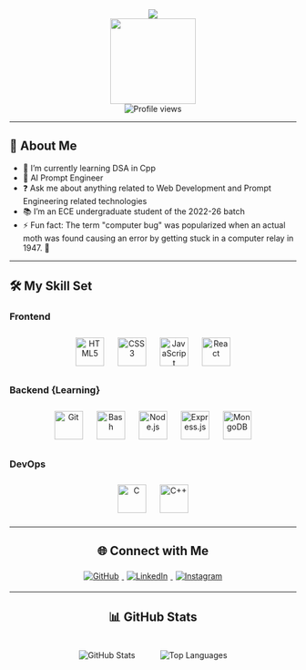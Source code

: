 <div align="center">
  <img src="https://readme-typing-svg.herokuapp.com?font=Dancing+Script&color=B13FDAFF&size=32&center=true&vCenter=true&width=700&height=150&lines=Hi+👋,+me+my+self+Ravi+Ranjan+Kumar;Web+Developer"/>
  <br/>
  <img src="https://blog.rapidapi.com/wp-content/uploads/2017/01/octocat.gif" align="center" height="150" width="150" />
  <br/>
  <img src="https://komarev.com/ghpvc/?username=RaviRanjanKumar8904&&style=flat-square" alt="Profile views" />
</div>  

---

## 🌟 About Me

- 🌱 I’m currently learning DSA in Cpp
- 🤖 AI Prompt Engineer
- ❓ Ask me about anything related to Web Development and Prompt Engineering related technologies
- 📚 I’m an ECE undergraduate student of the 2022-26 batch
- ⚡ Fun fact: The term "computer bug" was popularized when an actual moth was found causing an error by getting stuck in a computer relay in 1947. 🐛

---

## 🛠 My Skill Set

### Frontend
<div align="center">
  <img src="https://profilinator.rishav.dev/skills-assets/html5-original-wordmark.svg" alt="HTML5" height="50" style="margin: 10px;" />  
  <img src="https://profilinator.rishav.dev/skills-assets/css3-original-wordmark.svg" alt="CSS3" height="50" style="margin: 10px;" />  
  <img src="https://profilinator.rishav.dev/skills-assets/javascript-original.svg" alt="JavaScript" height="50" style="margin: 10px;" />  
  <img src="https://profilinator.rishav.dev/skills-assets/react-original-wordmark.svg" alt="React" height="50" style="margin: 10px;" />  
</div>

### Backend {Learning}
<div align="center">  
  <img src="https://profilinator.rishav.dev/skills-assets/git-scm-icon.svg" alt="Git" height="50" style="margin: 10px;" />  
  <img src="https://profilinator.rishav.dev/skills-assets/gnu_bash-icon.svg" alt="Bash" height="50" style="margin: 10px;" />  
  <img src="https://profilinator.rishav.dev/skills-assets/nodejs-original-wordmark.svg" alt="Node.js" height="50" style="margin: 10px;" />  
  <img src="https://profilinator.rishav.dev/skills-assets/express-original-wordmark.svg" alt="Express.js" height="50" style="margin: 10px;" />  
  <img src="https://profilinator.rishav.dev/skills-assets/mongodb-original-wordmark.svg" alt="MongoDB" height="50" style="margin: 10px;" />  
</div>

### DevOps
<div align="center">  
  <img src="https://profilinator.rishav.dev/skills-assets/c-original.svg" alt="C" height="50" style="margin: 10px;" />  
  <img src="https://profilinator.rishav.dev/skills-assets/cplusplus-original.svg" alt="C++" height="50" style="margin: 10px;" />  

---

## 🌐 Connect with Me

<div align="center">
  <a href="https://github.com/RaviRanjanKumar8904" target="_blank">
    <img src="https://img.shields.io/badge/github-%2324292e.svg?&style=for-the-badge&logo=github&logoColor=white" alt="GitHub" style="margin: 5px;" />
  </a>
  <a href="https://www.linkedin.com/in/raviranjankumar8904/" target="_blank">
    <img src="https://img.shields.io/badge/linkedin-%231E77B5.svg?&style=for-the-badge&logo=linkedin&logoColor=white" alt="LinkedIn" style="margin: 5px;" />
  </a>
  <a href="https://www.instagram.com/rvi.jpg/" target="_blank">
    <img src="https://img.shields.io/badge/instagram-%23000000.svg?&style=for-the-badge&logo=instagram&logoColor=white" alt="Instagram" style="margin: 5px;" />
  </a>
</div>

---

## 📊 GitHub Stats

<div align="center">
  <img src="https://github-readme-stats.vercel.app/api?username=RaviRanjanKumar8904&show_icons=true&count_private=true&hide_border=true" alt="GitHub Stats" style="margin: 20px;" />
  <img src="https://github-readme-stats.vercel.app/api/top-langs/?username=RaviRanjanKumar8904&hide_border=true&layout=compact" alt="Top Languages" style="margin: 20px;" />
</div>
